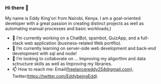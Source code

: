 ### Hi there 👋
My name is Eddy King'ori from Nairobi, Kenya. I am a goal-oriented developer with a great passion in creating distinct projects as well as automating manual processes and basic workloads;)

- 🔭 I’m currently working on 
a ChatBot, spambot, QuizApp, 
and a full-stack web application (business-related Web portflio).
- 🌱 I’m currently learning on server-side web development and back-end development with sql and node!
- 👯 I’m looking to collaborate on ...
Improving my aligorthm and data sctructure skills as well as
Improving my libraries.
- 📫 How to reach me: Email(freelancereddy254@gmail.com), Twitter(https://twitter.com/EddybeingEdd).
